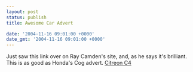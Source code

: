 ```yaml
---
layout: post
status: publish
title: Awesome Car Advert

date: '2004-11-16 09:01:00 +0000'
date_gmt: '2004-11-16 09:01:00 +0000'
---
```

Just saw this link over on Ray Camden's site, and, as he says it's brilliant. This is as good as Honda's Cog advert.
<a href="http://uk.download.yahoo.com/ne/fu/oa/eurcncs185030.mpg">Citreon C4</a>
